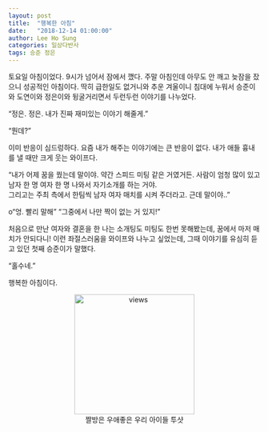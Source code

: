 ```yaml
---
layout: post
title:  "행복한 아침"
date:   "2018-12-14 01:00:00"
author: Lee Ho Sung
categories: 일상다반사
tags: 승준 정은
---
```


토요일 아침이었다. 9시가 넘어서 잠에서 깼다. 주말 아침인데 아무도 안 깨고 늦잠을 잤으니 성공적인 아침이다. 
딱히 급한일도 없거니와 추운 겨울이니 침대에 누워서 승준이와 도연이와 정은이와 뒹굴거리면서 두런두런 이야기를 나누었다.  

“정은. 정은. 내가 진짜 재미있는 이야기 해줄게.” 

“뭔데?”  

이미 반응이 심드렁하다. 요즘 내가 해주는 이야기에는 큰 반응이 없다. 내가 애들 흉내를 낼 때만 크게 웃는 와이프다.  

“내가 어제 꿈을 꿨는데 말이야. 약간 스피드 미팅 같은 거였거든. 사람이 엄청 많이 있고 남자 한 명 여자 한 명 나와서 자기소개를 하는 거야.  
 그리고는 주최 측에서 한팀씩 남자 여자 매치를 시켜 주더라고. 근데 말이야..” 

o“엉. 빨리 말해” 
“그중에서 나만 짝이 없는 거 있지!” 

처음으로 만난 여자와 결혼을 한 나는 소개팅도 미팅도 한번 못해봤는데, 꿈에서 마저 매치가 안되다니! 
이런 좌절스러움을 와이프와 나누고 싶었는데,  그때 이야기를 유심히 듣고 있던 첫째 승준이가 말했다.  

“홀수네.” 

행복한 아침이다.

<center>
	<figure>
		<img src="http://blog.novice.io/assets/행복한아침-1.jpg" width="240" alt="views">
		<figcaption>짤방은 우애좋은 우리 아이들 투샷</figcaption>
	</figure>
</center>
